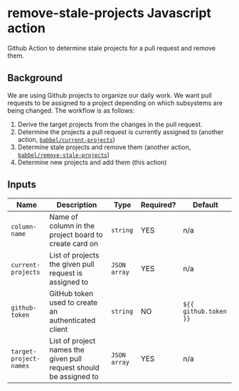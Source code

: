 # remove-stale-projects Javascript action

Github Action to determine stale projects for a pull request and remove them.

## Background

We are using Github projects to organize our daily work.
We want pull requests to be assigned to a project depending on which subsystems are being changed.
The workflow is as follows:

1. Derive the target projects from the changes in the pull request.
2. Determine the projects a pull request is currently assigned to
   (another action, [`babbel/current-projects`](https://github.com/babbel/current-projects))
3. Determine stale projects and remove them (another action, [`babbel/remove-stale-projects`](https://github.com/babbel/remove-stale-projects))
4. Determine new projects and add them (this action)

## Inputs

| Name                   | Description                                                   | Type         | Required? | Default |
|------------------------|---------------------------------------------------------------|--------------|-----------|---------|
| `column-name`          | Name of column in the project board to create card on         | `string`     | YES       | n/a     |
| `current-projects`     | List of projects the given pull request is assigned to        | `JSON array` | YES       | n/a     |
| `github-token`         | GitHub token used to create an authenticated client           | `string`     | NO        | `${{ github.token }}` |
| `target-project-names` | List of project names the given pull request should be assigned to | `JSON array` | YES       | n/a     |
